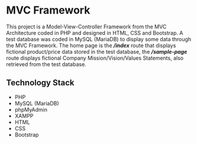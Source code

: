 # MVC Framework

This project is a Model-View-Controller Framework from the MVC Architecture coded in PHP and designed in HTML, CSS and Bootstrap. A test database was coded in MySQL (MariaDB) to display some data through the MVC Framework. The home page is the ***/index*** route that
displays fictional product/price data stored in the test database, 
the ***/sample-page*** route displays fictional Company Mission/Vision/Values Statements, also retrieved from the test database. 

## Technology Stack

+ PHP
+ MySQL (MariaDB)
+ phpMyAdmin
+ XAMPP 
+ HTML
+ CSS
+ Bootstrap
